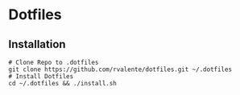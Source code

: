 # Dotfiles

## Installation

```
# Clone Repo to .dotfiles
git clone https://github.com/rvalente/dotfiles.git ~/.dotfiles
# Install Dotfiles
cd ~/.dotfiles && ./install.sh
```
